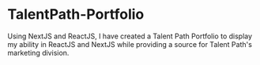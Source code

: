 # TalentPath-Portfolio
Using NextJS and ReactJS, I have created a Talent Path Portfolio to display my ability in ReactJS and NextJS while providing a source for Talent Path's marketing division.
